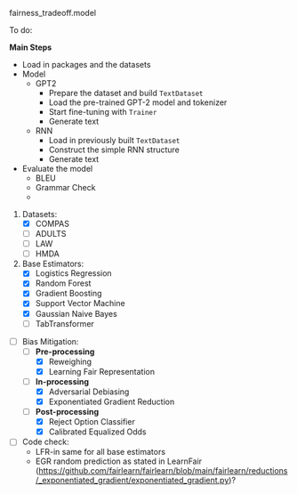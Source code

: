 fairness_tradeoff.model

To do: 

**Main Steps**
- Load in packages and the datasets
- Model
    - GPT2
        - Prepare the dataset and build ``TextDataset``
        - Load the pre-trained GPT-2 model and tokenizer
        - Start fine-tuning with ``Trainer``
        - Generate text
    - RNN
        - Load in previously built ``TextDataset``
        - Construct the simple RNN structure
        - Generate text
- Evaluate the model
    - BLEU
    - Grammar Check
    - 
1. Datasets:
    - [x] COMPAS
    - [ ] ADULTS
    - [ ] LAW
    - [ ] HMDA

2. Base Estimators:
    - [x] Logistics Regression
    - [x] Random Forest
    - [x] Gradient Boosting
    - [x] Support Vector Machine
    - [x] Gaussian Naive Bayes
    - [ ] TabTransformer

- [ ] Bias Mitigation:
    - [ ] **Pre-processing**
        - [x] Reweighing
        - [x] Learning Fair Representation

    - [ ] **In-processing**
        - [x] Adversarial Debiasing
        - [x] Exponentiated Gradient Reduction

    - [ ] **Post-processing**
        - [x] Reject Option Classifier
        - [x] Calibrated Equalized Odds

- [ ] Code check:
    - LFR-in same for all base estimators
    - EGR random prediction as stated in LearnFair (https://github.com/fairlearn/fairlearn/blob/main/fairlearn/reductions/_exponentiated_gradient/exponentiated_gradient.py)?
